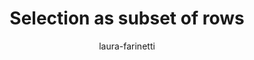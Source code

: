---
title: "Selection as subset of rows"
author: "laura-farinetti"
Discipline: Databases
ConceptualAdvantage: "Shows visually the effect of a selection operator in a relation"
DrawsAttentionTo: "The result of a selection operation on a relation"
Topic: Query languages (basic)
Domain: 
Form: Visual Representation
OriginSource: "Lecture Notes"
image: "275.png"
Mapping:
  selection :  subset of rows
---